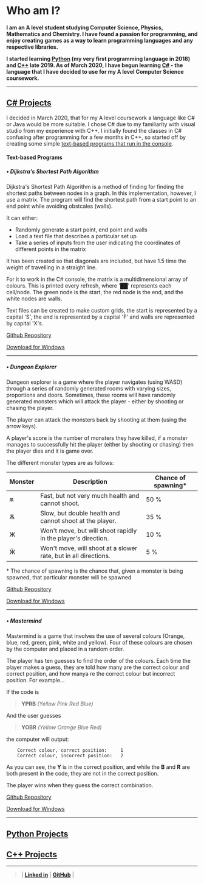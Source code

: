 # Who am I?

**I am an A level student studying Computer Science, Physics, Mathematics and Chemistry. I have found a passion for programming, and enjoy creating games as a way to learn programming languages and any respective libraries.**

**I started learning [Python](/PythonPage.md) (my very first programming language in 2018) and [C++](/CppPage.md) late 2019. As of March 2020, I have begun learning [C#](/CsPage.md) - the language that I have decided to use for my A level Computer Science coursework.**

---

## [C# Projects](README.md)

I decided in March 2020, that for my A level coursework a language like C# or Java would be more suitable. I chose C# due to my familiarity with visual studio from my experience with C++. I initially found the classes in C# confusing after programming for a few months in C++, so started off by creating some simple [text-based programs that run in the console](#text-based-programs). 

#### Text-based Programs


#####  • Dijkstra's Shortest Path Algorithm

Dijkstra's Shortest Path Algorithm is a method of finding for finding the shortest paths between nodes in a graph. In this implementation, however, I use a matrix. The program will find the shortest path from a start point to an end point while avoiding obstcales (walls).

It can either:
 - Randomly generate a start point, end point and walls
 - Load a text file that describes a particular set up
 - Take a series of inputs from the user indicating the coordinates of different points in the matrix
 
It has been created so that diagonals are included, but have 1.5 time the weight of travelling in a straight line.

For it to work in the C# console, the matrix is a multidimensional array of colours. This is printed every refresh, where '██' represents each cell/node. The green node is the start, the red node is the end, and the white nodes are walls.

Text files can be created to make custom grids, the start is represented by a capital 'S', the end is represented by a capital 'F' and walls are represented by capital 'X's.
 
[Github Repository](https://github.com/owenpauptit/Dijkstra)

[Download for Windows](/ProgramRepos/Console-Dijkstra/Dijkstra.exe?raw=true) 

---

#####  • Dungeon Explorer

Dungeon explorer is a game where the player navigates (using WASD) through a series of randomly generated rooms with varying sizes, proportions and doors. Sometimes, these rooms will have randomly generated monsters which will attack the player - either by shooting or chasing the player.

The player can attack the monsters back by shooting at them (using the arrow keys).

A player's score is the number of monsters they have killed, if a monster manages to successfully hit the player (either by shooting or chasing) then the player dies and it is game over.

The different monster types are as follows:

| **Monster** | **Description**                                                        | **Chance of spawning*** |
| ----------- | ---------------------------------------------------------------------- | ----------------------- |
| ѫ           | Fast, but not very much health and cannot shoot.                       |  50 %                   |
| Ѫ           | Slow, but double health and cannot shoot at the player.                |  35 %                   |
| Ж           | Won't move, but will shoot rapidly in the player's direction.          |  10 %                   |
| Ӝ           | Won't move, will shoot at a slower rate, but in all directions.        |  5  %                   |

\*  The chance of spawning is the chance that, given a monster is being spawned, that particular monster will be spawned
 

[Github Repository](https://github.com/owenpauptit/DungeonExplorer)

[Download for Windows](/ProgramRepos/Console-DungeonExplorer/DungeonExplorer.exe?raw=true)

---

#####  • Mastermind

Mastermind is a game that involves the use of several colours (Orange, blue, red, green, pink, white and yellow). Four of these colours are chosen by the computer and placed in a random order.

The player has ten guesses to find the order of the colours. Each time the player makes a guess, they are told how many are the correct colour and correct position, and how manya re the correct colour but incorrect position. For example...

If the code is

> **YPRB** *(Yellow Pink Red Blue)*

And the user guesses

> **YOBR** *(Yellow Orange Blue Red)*

the computer will output:

```
    Correct colour, correct position:     1
    Correct colour, incorrect position:   2
```

As you can see, the **Y** is in the correct position, and while the **B** and **R** are both present in the code, they are not in the correct position.

The player wins when they guess the correct combination.

[Github Repository](https://github.com/owenpauptit/MasterMind)

[Download for Windows](/ProgramRepos/Console-Mastermind/Mastermind.zip?raw=true)

---

## [Python Projects](/PythonPage.md)

## [C++ Projects](/CppPage.md)

***  
  
  
>
>
> | **[Linked in](https://linkedin.com/in/owen-pauptit/)** | **[GitHub](https://github.com/owenpauptit/)** |
>
